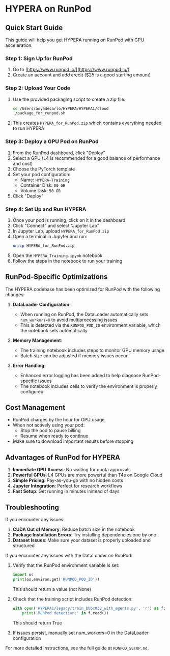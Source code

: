 # HYPERA on RunPod

## Quick Start Guide

This guide will help you get HYPERA running on RunPod with GPU acceleration.

### Step 1: Sign Up for RunPod

1. Go to [https://www.runpod.io/](https://www.runpod.io/)
2. Create an account and add credit ($25 is a good starting amount)

### Step 2: Upload Your Code

1. Use the provided packaging script to create a zip file:
   ```bash
   cd /Users/anyadecarlo/HYPERA/HYPERA1/cloud
   ./package_for_runpod.sh
   ```
2. This creates `HYPERA_for_RunPod.zip` which contains everything needed to run HYPERA

### Step 3: Deploy a GPU Pod on RunPod

1. From the RunPod dashboard, click "Deploy"
2. Select a GPU (L4 is recommended for a good balance of performance and cost)
3. Choose the PyTorch template
4. Set your pod configuration:
   - Name: `HYPERA-Training`
   - Container Disk: `80 GB`
   - Volume Disk: `50 GB`
5. Click "Deploy"

### Step 4: Set Up and Run HYPERA

1. Once your pod is running, click on it in the dashboard
2. Click "Connect" and select "Jupyter Lab"
3. In Jupyter Lab, upload `HYPERA_for_RunPod.zip`
4. Open a terminal in Jupyter and run:
   ```bash
   unzip HYPERA_for_RunPod.zip
   ```
5. Open the `HYPERA_Training.ipynb` notebook
6. Follow the steps in the notebook to run your training

## RunPod-Specific Optimizations

The HYPERA codebase has been optimized for RunPod with the following changes:

1. **DataLoader Configuration**: 
   - When running on RunPod, the DataLoader automatically sets `num_workers=0` to avoid multiprocessing issues
   - This is detected via the `RUNPOD_POD_ID` environment variable, which the notebook sets automatically

2. **Memory Management**:
   - The training notebook includes steps to monitor GPU memory usage
   - Batch size can be adjusted if memory issues occur

3. **Error Handling**:
   - Enhanced error logging has been added to help diagnose RunPod-specific issues
   - The notebook includes cells to verify the environment is properly configured

## Cost Management

- RunPod charges by the hour for GPU usage
- When not actively using your pod:
  - Stop the pod to pause billing
  - Resume when ready to continue
- Make sure to download important results before stopping

## Advantages of RunPod for HYPERA

1. **Immediate GPU Access**: No waiting for quota approvals
2. **Powerful GPUs**: L4 GPUs are more powerful than T4s on Google Cloud
3. **Simple Pricing**: Pay-as-you-go with no hidden costs
4. **Jupyter Integration**: Perfect for research workflows
5. **Fast Setup**: Get running in minutes instead of days

## Troubleshooting

If you encounter any issues:

1. **CUDA Out of Memory**: Reduce batch size in the notebook
2. **Package Installation Errors**: Try installing dependencies one by one
3. **Dataset Issues**: Make sure your dataset is properly uploaded and structured

If you encounter any issues with the DataLoader on RunPod:

1. Verify that the RunPod environment variable is set:
   ```python
   import os
   print(os.environ.get('RUNPOD_POD_ID'))
   ```
   This should return a value (not None)

2. Check that the training script includes RunPod detection:
   ```python
   with open('HYPERA1/legacy/train_bbbc039_with_agents.py', 'r') as f:
       print('RunPod detection:' in f.read())
   ```
   This should return True

3. If issues persist, manually set num_workers=0 in the DataLoader configuration

For more detailed instructions, see the full guide at `RUNPOD_SETUP.md`.
